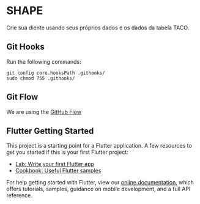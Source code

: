 # SHAPE

Crie sua diente usando seus próprios dados e os dados da tabela TACO.

## Git Hooks
Run the following commands:
```shell
git config core.hooksPath .githooks/
sudo chmod 755 .githooks/
```

## Git Flow
We are using the [GitHub Flow](https://guides.github.com/introduction/flow/)

## Flutter Getting Started
This project is a starting point for a Flutter application.
A few resources to get you started if this is your first Flutter project:
- [Lab: Write your first Flutter app](https://flutter.dev/docs/get-started/codelab)
- [Cookbook: Useful Flutter samples](https://flutter.dev/docs/cookbook)

For help getting started with Flutter, view our
[online documentation](https://flutter.dev/docs), which offers tutorials,
samples, guidance on mobile development, and a full API reference.